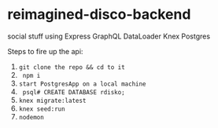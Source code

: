 # reimagined-disco-backend
social stuff using Express GraphQL DataLoader Knex Postgres

Steps to fire up the api:
1.  `git clone the repo && cd to it`
2.  ` npm i`
3.  `start PostgresApp on a local machine`
4.  ` psql# CREATE DATABASE rdisko;`
5.  `knex migrate:latest`
6.  `knex seed:run`
7.  `nodemon`


